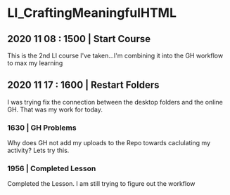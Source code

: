 # LI_CraftingMeaningfulHTML
## 2020 11 08 : 1500 | Start Course
This is the 2nd LI course I've taken...I'm combining it into the GH workflow to max my learning

## 2020 11 17 : 1600 | Restart Folders
I was trying fix the connection between the desktop folders and the online GH.  That was my work for today.
### 1630 | GH Problems
Why does GH not add my uploads to the Repo towards caclulating my activity?  Lets try this.  
### 1956 | Completed Lesson
Completed the Lesson.  I am still trying to figure out the workflow